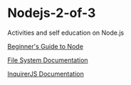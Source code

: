 # Nodejs-2-of-3

Activities and self education on Node.js

[Beginner's Guide to Node](https://blog.codeship.com/node-js-tutorial/)

[File System Documentation](https://nodejs.org/api/fs.html)

[InquirerJS Documentation](https://www.npmjs.com/package/inquirer)
